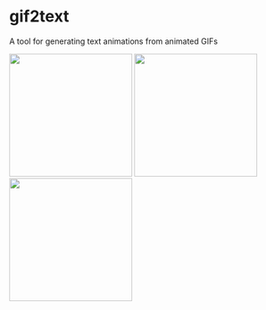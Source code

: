 # gif2text
A tool for generating text animations from animated GIFs

<p float="left">
  <img src="https://media.giphy.com/media/S7KCMwSDbYp0aZmJVf/giphy.gif" height="220" />
  <img src="https://media.giphy.com/media/h8ySH84tMHuUKg0ORX/giphy.gif" height="220" />
  <img src="https://media.giphy.com/media/Uq44xvgxtvtsNoejSQ/giphy.gif" height="220" />
</p>
